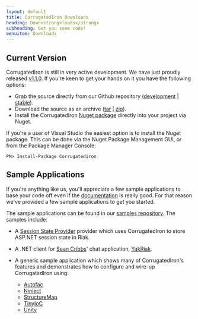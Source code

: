 ```yaml
---
layout: default
title: CorrugatedIron Downloads
heading: Down<strong>loads</strong>
subheading: Get you some code!
menuitem: Downloads
---
```


Current Version
---------------

CorrugatedIron is still in very active development. We have just proudly released [v1.1.0][released_source]. If you're keen to get your hands on it you have the following options:

* Grab the source directly from our Github repository ([development][] | [stable][released_source]).
* Download the source as an archive ([tar][] | [zip][]).
* Install the CorrugatedIron [Nuget package][nuget] directly into your project via Nuget.

If you're a user of Visual Studio the easiest option is to install the Nuget package. This can be done via the Nuget Package Management GUI, or from the Package Manager Console:

    PM> Install-Package Corrugatediron

Sample Applications
-------------------

If you're anything like us, you'll appreciate a few sample applications to base your code off even if the [documentation][] is really good. For that reason we've provided a few sample applications to get you started.

The sample applications can be found in our [samples repository][samples]. The samples include:

* A [Session State Provider][session_state] provider which uses CorrugatedIron to store ASP.NET session state in Riak.
* A .NET client for [Sean Cribbs][]' chat application, [YakRiak][].
* A generic sample application which shows many of CorrugatedIron's features and demonstrates how to configure and wire-up CorrugatedIron using:
    * [Autofac][]
    * [Ninject][]
    * [StructureMap][]
    * [TinyIoC][]
    * [Unity][]

  [Autofac]: http://code.google.com/p/autofac/ "Autofac IoC"
  [Ninject]: http://ninject.org/ "Ninject IoC"
  [Sean Cribbs]: http://twitter.com/seancribbs "Sean Cribbs @ Twitter"
  [StructureMap]: http://structuremap.net/structuremap/ "StructureMap IoC"
  [TinyIoC]: https://github.com/grumpydev/TinyIoC "TinyIoC"
  [Unity]: http://unity.codeplex.com/ "Unity IoC"
  [YakRiak]: https://github.com/seancribbs/yakriak "YakRiak - a Riak-based Chat application"
  [development]: https://github.com/DistributedNonsense/CorrugatedIron/tree/develop "Development branch"
  [documentation]: http://corrugatediron.org/documentation/Basics.Installation.html
  [nuget]: http://www.nuget.org/List/Packages/CorrugatedIron "Nuget Package"
  [released_source]: https://github.com/DistributedNonsense/CorrugatedIron/tree/v1.1.0 "v1.1.0 source"
  [samples]: https://github.com/DistributedNonsense/CorrugatedIron.Samples "Samples"
  [session_state]: http://msdn.microsoft.com/en-us/library/aa478952.aspx "Session State Providers"
  [tar]: https://github.com/DistributedNonsense/CorrugatedIron/tarball/v1.1.0 "v1.1.0 source tarball"
  [zip]: https://github.com/DistributedNonsense/CorrugatedIron/zipball/v1.1.0 "v1.1.0 source zip"


